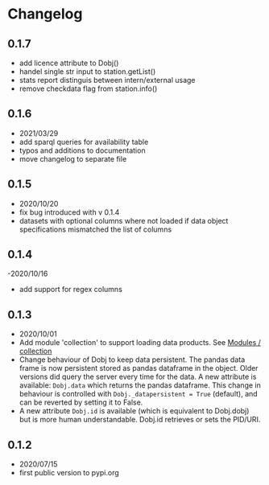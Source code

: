 # Changelog

## 0.1.7
- add licence attribute to Dobj()
- handel single str input to station.getList()
- stats report distinguis between intern/external usage
- remove checkdata flag from station.info()

## 0.1.6
- 2021/03/29
- add sparql queries for availability table
- typos and additions to documentation
- move changelog to separate file

## 0.1.5
- 2020/10/20
- fix bug introduced with v 0.1.4
- datasets with optional columns where not loaded if data object specifications mismatched the list of columns

## 0.1.4
-2020/10/16
- add support for regex columns

## 0.1.3
- 2020/10/01
- Add module 'collection' to support loading data products. See [Modules / collection](modules.md#collection)
- Change behaviour of Dobj to keep data persistent. The pandas data frame is now persistent stored as pandas dataframe in the object. Older versions did query the server every time for the data. A new attribute is available: `Dobj.data` which returns the pandas dataframe. This change in behaviour is controlled with `Dobj._datapersistent = True` (default), and can be reverted by setting it to False. 
- A new attribute `Dobj.id` is available (which is equivalent to Dobj.dobj) but is more human understandable. Dobj.id retrieves or sets the PID/URI.

## 0.1.2
- 2020/07/15
- first public version to pypi.org





